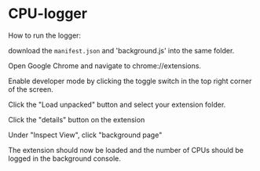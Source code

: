# CPU-logger

How to run the logger:

  download the `manifest.json` and 'background.js' into the same folder.
  
  Open Google Chrome and navigate to chrome://extensions.
  
  Enable developer mode by clicking the toggle switch in the top right corner of the screen.
  
  Click the "Load unpacked" button and select your extension folder.
  
  Click the "details" button on the extension
  
  Under "Inspect View", click "background page"
  
  The extension should now be loaded and the number of CPUs should be logged in the background console.

